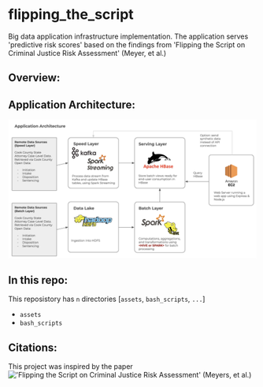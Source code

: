 # flipping_the_script
Big data application infrastructure implementation. The application serves 'predictive risk scores' based on the findings from 'Flipping the Script on Criminal Justice Risk Assessment' (Meyer, et al.)

## Overview:

## Application Architecture:

![application architecture](/assets/application_architecture.png "Application Architecture")

## In this repo:

This reposistory has `n` directories [`assets`, `bash_scripts`, `...`]

- `assets`
- `bash_scripts`

## Citations:

This project was inspired by the paper !['Flipping the Script on Criminal Justice Risk Assessment' (Meyers, et al.)](https://dl.acm.org/doi/abs/10.1145/3531146.3533104)
